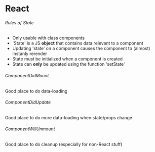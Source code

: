 # React

###### Rules of State
- Only usable with class components
- 'State' is a JS **object** that contains data relevant to a component
- Updating 'state' on a component causes the component to (almost) instanly rerender
- State must be initialized when a component is created
- State can **only** be updated using the function 'setState'
###### ComponentDidMount
Good place to do data-loading
###### ComponentDidUpdate
Good place to do more data-loading when state/props change
###### ComponentWillUnmount
Good place to do cleanup (especially for non-React stuff)